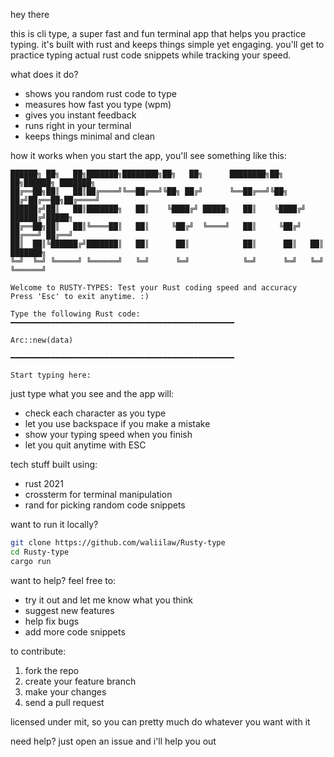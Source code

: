 hey there

this is cli type, a super fast and fun terminal app that helps you practice typing. it's built with rust and keeps things simple yet engaging. you'll get to practice typing actual rust code snippets while tracking your speed.

what does it do?
* shows you random rust code to type
* measures how fast you type (wpm)
* gives you instant feedback
* runs right in your terminal
* keeps things minimal and clean


how it works
when you start the app, you'll see something like this:

```
██████╗ ██╗   ██╗███████╗████████╗██╗   ██╗      ████████╗██╗   ██╗██████╗ ███████╗
██╔══██╗██║   ██║██╔════╝╚══██╔══╝╚██╗ ██╔╝      ╚══██╔══╝╚██╗ ██╔╝██╔══██╗██╔════╝
██████╔╝██║   ██║███████╗   ██║    ╚████╔╝ █████╗   ██║    ╚████╔╝ ██████╔╝█████╗
██╔══██╗██║   ██║╚════██║   ██║     ╚██╔╝  ╚════╝   ██║     ╚██╔╝  ██╔═══╝ ██╔══╝
██║  ██║╚██████╔╝███████║   ██║      ██║            ██║      ██║   ██║     ███████╗
╚═╝  ╚═╝ ╚═════╝ ╚══════╝   ╚═╝      ╚═╝            ╚═╝      ╚═╝   ╚═╝     ╚══════╝

Welcome to RUSTY-TYPES: Test your Rust coding speed and accuracy
Press 'Esc' to exit anytime. :)

Type the following Rust code:
━━━━━━━━━━━━━━━━━━━━━━━━━━━━━━━━━━━━━━━━━━━━━━━━━━

Arc::new(data)

━━━━━━━━━━━━━━━━━━━━━━━━━━━━━━━━━━━━━━━━━━━━━━━━━━

Start typing here:
```

just type what you see and the app will:
* check each character as you type
* let you use backspace if you make a mistake
* show your typing speed when you finish
* let you quit anytime with ESC

tech stuff
built using:
* rust 2021
* crossterm for terminal manipulation
* rand for picking random code snippets

want to run it locally?
```bash
git clone https://github.com/waliilaw/Rusty-type
cd Rusty-type
cargo run
```

want to help?
feel free to:
* try it out and let me know what you think
* suggest new features
* help fix bugs
* add more code snippets

to contribute:
1. fork the repo
2. create your feature branch
3. make your changes
4. send a pull request

licensed under mit, so you can pretty much do whatever you want with it

need help?
just open an issue and i'll help you out
